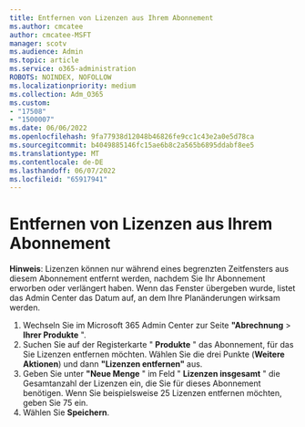 ```yaml
---
title: Entfernen von Lizenzen aus Ihrem Abonnement
ms.author: cmcatee
author: cmcatee-MSFT
manager: scotv
ms.audience: Admin
ms.topic: article
ms.service: o365-administration
ROBOTS: NOINDEX, NOFOLLOW
ms.localizationpriority: medium
ms.collection: Adm_O365
ms.custom:
- "17508"
- "1500007"
ms.date: 06/06/2022
ms.openlocfilehash: 9fa77938d12048b46826fe9cc1c43e2a0e5d78ca
ms.sourcegitcommit: b4049885146fc15ae6b8c2a565b6895ddabf8ee5
ms.translationtype: MT
ms.contentlocale: de-DE
ms.lasthandoff: 06/07/2022
ms.locfileid: "65917941"
---
```

# <a name="remove-licenses-from-your-subscription"></a>Entfernen von Lizenzen aus Ihrem Abonnement

**Hinweis**: Lizenzen können nur während eines begrenzten Zeitfensters aus diesem Abonnement entfernt werden, nachdem Sie Ihr Abonnement erworben oder verlängert haben. Wenn das Fenster übergeben wurde, listet das Admin Center das Datum auf, an dem Ihre Planänderungen wirksam werden.

1. Wechseln Sie im Microsoft 365 Admin Center zur Seite **"Abrechnung** > **Ihrer Produkte** ".
1. Suchen Sie auf der Registerkarte " **Produkte** " das Abonnement, für das Sie Lizenzen entfernen möchten. Wählen Sie die drei Punkte (**Weitere Aktionen**) und dann **"Lizenzen entfernen"** aus.
1. Geben Sie unter **"Neue Menge** " im Feld " **Lizenzen insgesamt** " die Gesamtanzahl der Lizenzen ein, die Sie für dieses Abonnement benötigen. Wenn Sie beispielsweise 25 Lizenzen entfernen möchten, geben Sie 75 ein.
1. Wählen Sie **Speichern**.